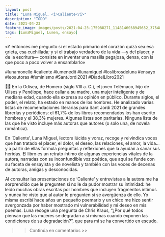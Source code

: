 ```yaml
---
layout: post
title: "Luna Miguel, <i>Caliente</i>"
description: "TODO"
date: 2021-04-23
feature_image: images/posts/2021-04-23-175988271_1148146038945652_375487556241788918_n_17905517389753757.jpg
tags: [LunaMiguel, Lumen, ensayo]
---
```


«Y entonces me pregunto si el estado primario del corazón quizá sea esa grieta, esa cuchillada; y si el trabajo verdadero de la vida —y del placer, y de la escritura— consiste en inventar una masilla pegajosa, densa, con la que poco a poco volver a ensamblarlo»
<!--more-->

#lunamonelle #caliente #lumenedit #lunamiguel #loslibrosdeluna #ensayo #leoautoras #feminismo #SantJordi2021 #DíadelLibro2021

🌹📖 En la Odisea, de Homero (siglo VIII a. C.), el joven Telémaco, hijo de Ulises y Penélope, hace callar a su madre, una mujer inteligente y de mediana edad, cuando ella expresa su opinión en público. Durante siglos, el poder, el relato, ha estado en manos de los hombres. He analizado varias listas de recomendaciones literarias para Sant Jordi 2021 de grandes librerías y periódicos: el 61,7% de los libros recomendados los han escrito hombres y el 38,3% mujeres. Algunas listas son paritarias. Ninguna lista de las que he visto incluye más autoras que autores (o solo una, de novela romántica).

En ‘Caliente’, Luna Miguel, lectora lúcida y voraz, recoge y reivindica voces que han tratado el placer, el dolor, el deseo, las relaciones, el amor, la vida… y a partir de ellas formula preguntas y reflexiones que la ayudan a sanar sus heridas. El libro es un retrato íntimo de algunas experiencias vitales de la autora, narradas con su inconfundible voz poética, que aquí se funde con su faceta de ensayista y de novelista y también con las voces de decenas de autoras, amigas y desconocidas.

Al consultar las presentaciones de ‘Caliente’ y entrevistas a la autora me ha sorprendido que le pregunten si no le da pudor mostrar su intimidad: he leído muchas obras escritas por hombres que incluyen fragmentos íntimos y nunca he visto que al autor le pregunten si se avergüenza de ello. Yo misma escribí hace años un pequeño poemario y un chico me hizo sentir avergonzada por haber mostrado mi vulnerabilidad y mi deseo en mis poemas. Luna recoge una pregunta de Chris Kraus, “¿Por qué todos piensan que las mujeres se degradan a sí mismas cuando exponen las condiciones de su degradación?”, que para mí se ha convertido en escudo.

>> Continúa en comentarios >>
